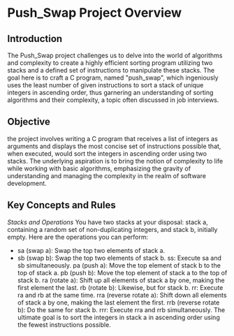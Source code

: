 # Push_Swap Project Overview
## Introduction
The Push_Swap project challenges us to delve into the world of algorithms and complexity to create a highly efficient sorting program utilizing two stacks and a defined set of instructions to manipulate these stacks. The goal here is to craft a C program, named "push_swap", which ingeniously uses the least number of given instructions to sort a stack of unique integers in ascending order, thus garnering an understanding of sorting algorithms and their complexity, a topic often discussed in job interviews.

## Objective
the project involves writing a C program that receives a list of integers as arguments and displays the most concise set of instructions possible that, when executed, would sort the integers in ascending order using two stacks. The underlying aspiration is to bring the notion of complexity to life while working with basic algorithms, emphasizing the gravity of understanding and managing the complexity in the realm of software development.

## Key Concepts and Rules
_Stacks and Operations_
You have two stacks at your disposal: stack a, containing a random set of non-duplicating integers, and stack b, initially empty. Here are the operations you can perform:

- sa (swap a): Swap the top two elements of stack a.
- sb (swap b): Swap the top two elements of stack b.
ss: Execute sa and sb simultaneously.
pa (push a): Move the top element of stack b to the top of stack a.
pb (push b): Move the top element of stack a to the top of stack b.
ra (rotate a): Shift up all elements of stack a by one, making the first element the last.
rb (rotate b): Likewise, but for stack b.
rr: Execute ra and rb at the same time.
rra (reverse rotate a): Shift down all elements of stack a by one, making the last element the first.
rrb (reverse rotate b): Do the same for stack b.
rrr: Execute rra and rrb simultaneously.
The ultimate goal is to sort the integers in stack a in ascending order using the fewest instructions possible.
